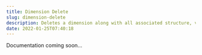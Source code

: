 ```yaml
---
title: Dimension Delete
slug: dimension-delete
description: Deletes a dimension along with all associated structure, values, properties, aliases, and alternate hierarchies
date: 2022-01-25T07:40:18
---
```



Documentation coming soon...